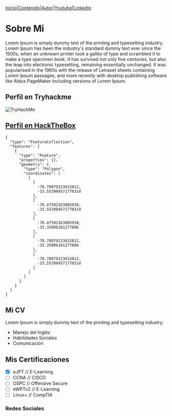 [Inicio](https://bountyh4cker.github.io)|[Contenido](https://bountyh4cker.github.io/nav/page1.html)|[Autor](https://bountyh4cker.github.io/nav/about.html)|[Youtube](https://www.youtube.com/channel/UChNTj2xNpEQiliMv-IJbWvQ)|[Linkedin](https://www.linkedin.com/in/emersontech/)

# Sobre Mi
Lorem Ipsum is simply dummy text of the printing and typesetting industry. Lorem Ipsum has been the industry's standard dummy text ever since the 1500s, when an unknown printer took a galley of type and scrambled it to make a type specimen book. It has survived not only five centuries, but also the leap into electronic typesetting, remaining essentially unchanged. It was popularised in the 1960s with the release of Letraset sheets containing Lorem Ipsum passages, and more recently with desktop publishing software like Aldus PageMaker including versions of Lorem Ipsum.

## Perfil en Tryhackme
<img src="https://tryhackme-badges.s3.amazonaws.com/bountyhacker.png" alt="TryHackMe">

## [Perfil en HackTheBox](https://app.hackthebox.com/profile/924118)

```topojson
{
  "type": "FeatureCollection",
  "features": [
    {
      "type": "Feature",
      "properties": {},
      "geometry": {
        "type": "Polygon",
        "coordinates": [
          [
            [
              -70.78079223632812,
              -33.553984571770314
            ],
            [
              -70.47592163085938,
              -33.553984571770314
            ],
            [
              -70.47592163085938,
              -33.35806161277886
            ],
            [
              -70.78079223632812,
              -33.35806161277886
            ],
            [
              -70.78079223632812,
              -33.553984571770314
            ]
          ]
        ]
      }
    }
  ]
}
```

## Mi CV
Lorem Ipsum is simply dummy text of the printing and typesetting industry.
- Manejo del Inglés
- Habilidades Sociales
- Comunicación

## Mis Certificaciones
- [X] eJPT // E-Learning
- [ ] CCNA // CISCO
- [ ] OSPC // Offensive Secure
- [ ] eWPTv2 // E-Learning
- [ ] Linux+ // CompTIA

### Redes Sociales
